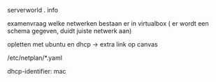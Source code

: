 serverworld . info



examenvraag
welke netwerken bestaan er in virtualbox ( er wordt een schema gegeven, duidt juiste netwerk aan)


opletten met ubuntu en dhcp -> extra link op canvas

/etc/netplan/*.yaml

dhcp-identifier: mac